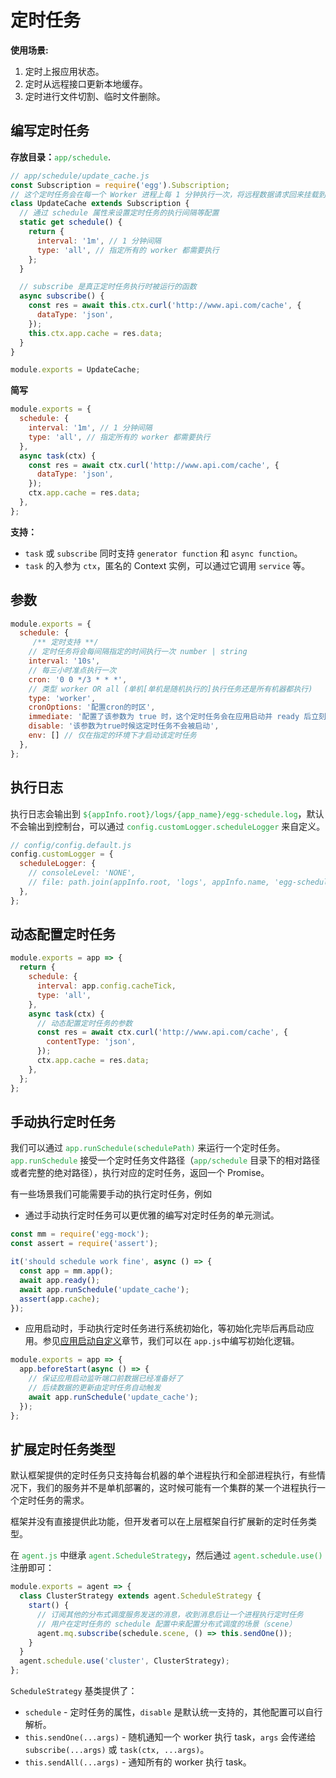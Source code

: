 # 定时任务

**使用场景:**

1. 定时上报应用状态。
2. 定时从远程接口更新本地缓存。
3. 定时进行文件切割、临时文件删除。

## 编写定时任务

**存放目录：**<font color=28a745>`app/schedule`</font>.

```javascript
// app/schedule/update_cache.js
const Subscription = require('egg').Subscription;
// 这个定时任务会在每一个 Worker 进程上每 1 分钟执行一次，将远程数据请求回来挂载到 app.cache 上。
class UpdateCache extends Subscription {
  // 通过 schedule 属性来设置定时任务的执行间隔等配置
  static get schedule() {
    return {
      interval: '1m', // 1 分钟间隔
      type: 'all', // 指定所有的 worker 都需要执行
    };
  }

  // subscribe 是真正定时任务执行时被运行的函数
  async subscribe() {
    const res = await this.ctx.curl('http://www.api.com/cache', {
      dataType: 'json',
    });
    this.ctx.app.cache = res.data;
  }
}

module.exports = UpdateCache;
```

**简写**

```javascript
module.exports = {
  schedule: {
    interval: '1m', // 1 分钟间隔
    type: 'all', // 指定所有的 worker 都需要执行
  },
  async task(ctx) {
    const res = await ctx.curl('http://www.api.com/cache', {
      dataType: 'json',
    });
    ctx.app.cache = res.data;
  },
};
```

**支持：**

- `task` 或 `subscribe` 同时支持 `generator function` 和 `async function`。
- `task` 的入参为 `ctx`，匿名的 Context 实例，可以通过它调用 `service` 等。

## 参数

```javascript
module.exports = {
  schedule: {
     /** 定时支持 **/
    // 定时任务将会每间隔指定的时间执行一次 number | string
    interval: '10s',
    // 每三小时准点执行一次
    cron: '0 0 */3 * * *',
    // 类型 worker OR all (单机[单机是随机执行的]执行任务还是所有机器都执行)
    type: 'worker',
    cronOptions: '配置cron的时区',
    immediate: '配置了该参数为 true 时，这个定时任务会在应用启动并 ready 后立刻执行一次这个定时任务',
    disable: '该参数为true时候这定时任务不会被启动',
    env: [] // 仅在指定的环境下才启动该定时任务
  },
};
```

## 执行日志

执行日志会输出到 <font color=28a745>`${appInfo.root}/logs/{app_name}/egg-schedule.log`</font>，默认不会输出到控制台，可以通过<font color=28a745> `config.customLogger.scheduleLogger` </font>来自定义。

```javascript
// config/config.default.js
config.customLogger = {
  scheduleLogger: {
    // consoleLevel: 'NONE',
    // file: path.join(appInfo.root, 'logs', appInfo.name, 'egg-schedule.log'),
  },
};
```

## 动态配置定时任务

```javascript
module.exports = app => {
  return {
    schedule: {
      interval: app.config.cacheTick,
      type: 'all',
    },
    async task(ctx) {
      // 动态配置定时任务的参数
      const res = await ctx.curl('http://www.api.com/cache', {
        contentType: 'json',
      });
      ctx.app.cache = res.data;
    },
  };
};
```

## 手动执行定时任务

我们可以通过<font color=28a745> `app.runSchedule(schedulePath)`</font> 来运行一个定时任务。<font color=28a745>`app.runSchedule`</font> 接受一个定时任务文件路径（<font color=28a745>`app/schedule`</font> 目录下的相对路径或者完整的绝对路径），执行对应的定时任务，返回一个 Promise。

有一些场景我们可能需要手动的执行定时任务，例如

- 通过手动执行定时任务可以更优雅的编写对定时任务的单元测试。

```javascript
const mm = require('egg-mock');
const assert = require('assert');

it('should schedule work fine', async () => {
  const app = mm.app();
  await app.ready();
  await app.runSchedule('update_cache');
  assert(app.cache);
});
```

- 应用启动时，手动执行定时任务进行系统初始化，等初始化完毕后再启动应用。参见[应用启动自定义](https://eggjs.org/zh-cn/basics/app-start.html)章节，我们可以在 `app.js`中编写初始化逻辑。

```javascript
module.exports = app => {
  app.beforeStart(async () => {
    // 保证应用启动监听端口前数据已经准备好了
    // 后续数据的更新由定时任务自动触发
    await app.runSchedule('update_cache');
  });
};
```

## 扩展定时任务类型

默认框架提供的定时任务只支持每台机器的单个进程执行和全部进程执行，有些情况下，我们的服务并不是单机部署的，这时候可能有一个集群的某一个进程执行一个定时任务的需求。

框架并没有直接提供此功能，但开发者可以在上层框架自行扩展新的定时任务类型。

在<font color=28a745> `agent.js`</font> 中继承<font color=28a745> `agent.ScheduleStrategy`</font>，然后通过 <font color=28a745>`agent.schedule.use()`</font> 注册即可：

```javascript
module.exports = agent => {
  class ClusterStrategy extends agent.ScheduleStrategy {
    start() {
      // 订阅其他的分布式调度服务发送的消息，收到消息后让一个进程执行定时任务
      // 用户在定时任务的 schedule 配置中来配置分布式调度的场景（scene）
      agent.mq.subscribe(schedule.scene, () => this.sendOne());
    }
  }
  agent.schedule.use('cluster', ClusterStrategy);
};
```

`ScheduleStrategy` 基类提供了：

- `schedule` - 定时任务的属性，`disable` 是默认统一支持的，其他配置可以自行解析。
- `this.sendOne(...args)` - 随机通知一个 worker 执行 task，`args` 会传递给 `subscribe(...args)` 或 `task(ctx, ...args)`。
- `this.sendAll(...args)` - 通知所有的 worker 执行 task。